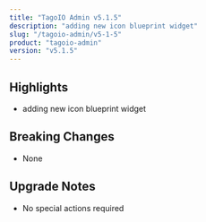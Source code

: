 ```yaml
---
title: "TagoIO Admin v5.1.5"
description: "adding new icon blueprint widget"
slug: "/tagoio-admin/v5-1-5"
product: "tagoio-admin"
version: "v5.1.5"
---
```


## Highlights

- adding new icon blueprint widget

## Breaking Changes

- None

## Upgrade Notes

- No special actions required
